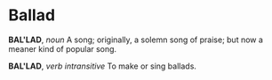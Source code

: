 # Ballad

**BAL'LAD**, _noun_ A song; originally, a solemn song of praise; but now a meaner kind of popular song.

**BAL'LAD**, _verb intransitive_ To make or sing ballads.